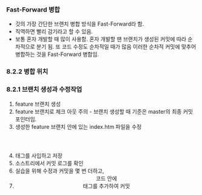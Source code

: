 ### Fast-Forward 병합
- 깃의 가장 간단한 브랜치 병합 방식을 Fast-Forward라 함.
- 직역하면 빨리 감기라고 할 수 있음.
- 보통 혼자 개발할 때 많이 사용함.
  혼자 개발할 땐 브랜치가 생성된 커밋에 따라 순차적으로 분기 됨. 또 코드 수정도 순차적일 때가 많음
  이러한 순차적 커밋에 맞추어 병합하는 것을 Fast-Forward 병합임.
  

  

### 8.2.2 병합 위치

  
  
  
  
### 8.2.1 브랜치 생성과 수정작업
1. feature 브랜치 생성
2. feature 브랜치로 체크 아웃
주의 - 브랜치 생성할 때 기준은 master의 최종 커밋 포인터임.
3. 생성한 feature 브랜치 안에 있는 index.htm 파일을 수정
4. <header></header> 태그를 사입하고 저장
5. 소스트리에서 커밋 로그를 확인
6. 실습을 위해 수정과 커밋을 몇 번 더하고, <header> 코드 안에 <ui><li> 태그를 추가하여 커밋
  
